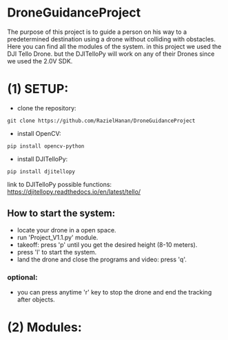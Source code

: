 # DroneGuidanceProject
The purpose of this project is to guide a person on his way to a predetermined destination using a drone without colliding with obstacles. Here you can find all the modules of the system. in this project we used the DJI Tello Drone. but the DJITelloPy will work on any of their Drones since we used the 2.0V SDK.

# (1) SETUP:

* clone the repository:

`git clone https://github.com/RazielHanan/DroneGuidanceProject`

* install OpenCV:

`pip install opencv-python`

* install DJITelloPy:

`pip install djitellopy`

link to DJITelloPy possible functions: https://djitellopy.readthedocs.io/en/latest/tello/

## How to start the system:
* locate your drone in a open space. 
* run 'Project_V1.1.py' module.
* takeoff: press 'p' until you get the desired height (8-10 meters).
* press 'l' to start the system.
* land the drone and close the programs and video: press 'q'.
### optional:
* you can press anytime 'r' key to stop the drone and end the tracking after objects.

# (2) Modules:




